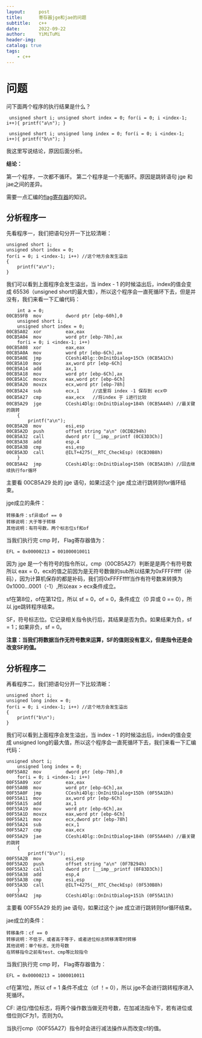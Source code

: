 ```yaml
---
layout:     post
title:      寄存器jge和jae的问题
subtitle:   c++
date:       2022-09-22
author:     YiMiTuMi
header-img: 
catalog: true
tags:
    - c++
---
```


# 问题

问下面两个程序的执行结果是什么？

	 unsigned short i; unsigned short index = 0; for(i = 0; i <index-1; i++){ printf("a\n"); }
	
	 unsigned short i; unsigned long index = 0; for(i = 0; i <index-1; i++){ printf("b\n"); }

我这里写说结论，原因后面分析。

**结论：**

第一个程序，一次都不循环。 第二个程序是一个死循环。原因是跳转语句 jge 和 jae之间的差异。 

需要一点汇编的[flag寄存器](http://yimitumi.com/2020/04/17/%E4%BA%8C%E5%8D%81%E5%85%AD-%E6%A0%87%E5%BF%97%E5%AF%84%E5%AD%98%E5%99%A8-flag-%E6%B1%87%E7%BC%96%E7%AC%94%E8%AE%B0/)的知识。

## 分析程序一

先看程序一，我们把语句分开一下比较清晰：

	unsigned short i; 
	unsigned short index = 0; 
	for(i = 0; i <index-1; i++) //这个地方会发生溢出
	{ 
		printf("a\n");
	}

我们可以看到上面程序会发生溢出，当 index - 1 的时候溢出后，index的值会变成 65536（unsigned short的最大值），所以这个程序会一直死循环下去，但是并没有，我们来看一下汇编代码：

		int a = 0;
	00CB59FB  mov         dword ptr [ebp-60h],0 
		unsigned short i; 
		unsigned short index = 0; 
	00CB5A02  xor         eax,eax 
	00CB5A04  mov         word ptr [ebp-78h],ax 
		for(i = 0; i <index-1; i++)
	00CB5A08  xor         eax,eax 
	00CB5A0A  mov         word ptr [ebp-6Ch],ax 
	00CB5A0E  jmp         CCeshi4Dlg::OnInitDialog+15Ch (0CB5A1Ch) 
	00CB5A10  mov         ax,word ptr [ebp-6Ch] 
	00CB5A14  add         ax,1 
	00CB5A18  mov         word ptr [ebp-6Ch],ax 
	00CB5A1C  movzx       eax,word ptr [ebp-6Ch] 
	00CB5A20  movzx       ecx,word ptr [ebp-78h] 
	00CB5A24  sub         ecx,1     //这里将 index -1 保存到 ecx中
	00CB5A27  cmp         eax,ecx   //将index 于 i进行比较
	00CB5A29  jge         CCeshi4Dlg::OnInitDialog+184h (0CB5A44h) //最关键的跳转 
		{ 
			printf("a\n");
	00CB5A2B  mov         esi,esp 
	00CB5A2D  push        offset string "a\n" (0CDB294h) 
	00CB5A32  call        dword ptr [__imp__printf (0CE3D3Ch)] 
	00CB5A38  add         esp,4 
	00CB5A3B  cmp         esi,esp 
	00CB5A3D  call        @ILT+4275(__RTC_CheckEsp) (0CB30B8h) 
		}
	00CB5A42  jmp         CCeshi4Dlg::OnInitDialog+150h (0CB5A10h) //回去继续执行for循环


主要看 00CB5A29 处的 jge 语句，如果过这个 jge 成立进行跳转则for循环结束。

jge成立的条件：

	转移条件：sf异或of == 0
	转移说明：大于等于转移
	其他说明：有符号数，两个标志位sf和of

当我们执行完 cmp 时， Flag寄存器值为：

	EFL = 0x00000213 = 001000010011


因为 jge 是一个有符号的指令所以，cmp（00CB5A27）判断是是两个有符号数 所以 eax = 0，ecx的值之前因为是无符号数做的sub所以结果为0xFFFFffff（补码），因为计算机保存的都是补码，我们将0xFFFFffff当作有符号数来转换为0x1000...0001（-1）,所以eax > ecx条件成立。

sf在第8位，of在第12位，所以 sf = 0，of = 0，条件成立（0 异或 0 == 0），所以 jge跳转程序结束。

SF，符号标志位。它记录相关指令执行后，其结果是否为负。如果结果为负，sf = 1；如果非负，sf = 0。

**注意：当我们将数据当作无符号数来运算，SF的值则没有意义，但是指令还是会改变SF的值。**


## 分析程序二

再看程序二，我们把语句分开一下比较清晰：

	unsigned short i; 
	unsigned long index = 0; 
	for(i = 0; i <index-1; i++) //这个地方会发生溢出
	{ 
		printf("b\n");
	}

我们可以看到上面程序会发生溢出，当 index - 1 的时候溢出后，index的值会变成 unsigned long的最大值，所以这个程序会一直死循环下去，我们来看一下汇编代码：

	unsigned short i; 
		unsigned long index = 0; 
	00F55A02  mov         dword ptr [ebp-78h],0 
		for(i = 0; i <index-1; i++)
	00F55A09  xor         eax,eax 
	00F55A0B  mov         word ptr [ebp-6Ch],ax 
	00F55A0F  jmp         CCeshi4Dlg::OnInitDialog+15Dh (0F55A1Dh) 
	00F55A11  mov         ax,word ptr [ebp-6Ch] 
	00F55A15  add         ax,1 
	00F55A19  mov         word ptr [ebp-6Ch],ax 
	00F55A1D  movzx       eax,word ptr [ebp-6Ch] 
	00F55A21  mov         ecx,dword ptr [ebp-78h] 
	00F55A24  sub         ecx,1 
	00F55A27  cmp         eax,ecx 
	00F55A29  jae         CCeshi4Dlg::OnInitDialog+184h (0F55A44h) //最关键的跳转 
		{ 
			printf("b\n");
	00F55A2B  mov         esi,esp 
	00F55A2D  push        offset string "a\n" (0F7B294h) 
	00F55A32  call        dword ptr [__imp__printf (0F83D3Ch)] 
	00F55A38  add         esp,4 
	00F55A3B  cmp         esi,esp 
	00F55A3D  call        @ILT+4275(__RTC_CheckEsp) (0F530B8h) 
		}
	00F55A42  jmp         CCeshi4Dlg::OnInitDialog+151h (0F55A11h) 

主要看 00F55A29 处的 jae 语句，如果过这个 jae 成立进行跳转则for循环结束。

jae成立的条件：

	转移条件：cf == 0
	转移说明：不低于，或者高于等于，或者进位标志转移清零时转移
	其他说明：单个标志，无符号数
	在转移指令之前有test、cmp等比较指令

当我们执行完 cmp 时， Flag寄存器值为：

	EFL = 0x00000213 = 1000010011

cf在第1位，所以 cf = 1 条件不成立（cf ！= 0），所以 jge不会进行跳转程序进入死循环。

CF: 进位/借位标志，将两个操作数当做无符号数，在加减法指令下，若有进位或借位则CF为1，否则为0。

当执行cmp（00F55A27）指令时会进行减法操作从而改变cf的值。
